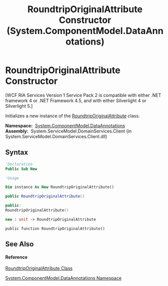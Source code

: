 ﻿---
title: RoundtripOriginalAttribute Constructor  (System.ComponentModel.DataAnnotations)
TOCTitle: RoundtripOriginalAttribute Constructor
ms:assetid: M:System.ComponentModel.DataAnnotations.RoundtripOriginalAttribute.#ctor
ms:mtpsurl: https://msdn.microsoft.com/en-us/library/system.componentmodel.dataannotations.roundtriporiginalattribute.roundtriporiginalattribute(v=VS.91)
ms:contentKeyID: 28755733
ms.date: 01/27/2012
mtps_version: v=VS.91
f1_keywords:
- System.ComponentModel.DataAnnotations.RoundtripOriginalAttribute.#ctor
- System.ComponentModel.DataAnnotations.RoundtripOriginalAttribute.RoundtripOriginalAttribute
dev_langs:
- CSharp
- JScript
- VB
- FSharp
- c++
api_location:
- System.ServiceModel.DomainServices.Client.dll
api_name:
- System.ComponentModel.DataAnnotations.RoundtripOriginalAttribute..ctor
api_type:
- Managed
topic_type:
- apiref
- kbSyntax
product_family_name: VS
ROBOTS: INDEX,FOLLOW
---

# RoundtripOriginalAttribute Constructor

\[WCF RIA Services Version 1 Service Pack 2 is compatible with either .NET framework 4 or .NET Framework 4.5, and with either Silverlight 4 or Silverlight 5.\]

Initializes a new instance of the [RoundtripOriginalAttribute](ff423279\(v=vs.91\).md) class.

**Namespace:**  [System.ComponentModel.DataAnnotations](cc490428\(v=vs.91\).md)  
**Assembly:**  System.ServiceModel.DomainServices.Client (in System.ServiceModel.DomainServices.Client.dll)

## Syntax

``` vb
'Declaration
Public Sub New
```

``` vb
'Usage

Dim instance As New RoundtripOriginalAttribute()
```

``` csharp
public RoundtripOriginalAttribute()
```

``` c++
public:
RoundtripOriginalAttribute()
```

``` fsharp
new : unit -> RoundtripOriginalAttribute
```

``` jscript
public function RoundtripOriginalAttribute()
```

## See Also

#### Reference

[RoundtripOriginalAttribute Class](ff423279\(v=vs.91\).md)

[System.ComponentModel.DataAnnotations Namespace](cc490428\(v=vs.91\).md)

